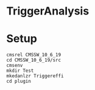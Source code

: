 # TriggerAnalysis
# Setup

```
cmsrel CMSSW_10_6_19
cd CMSSW_10_6_19/src
cmsenv
mkdir Test
mkedanlzr Triggereffi
cd plugin
```
